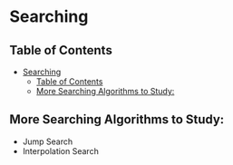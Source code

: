 # Searching

## Table of Contents

- [Searching](#searching)
  - [Table of Contents](#table-of-contents)
  - [More Searching Algorithms to Study:](#more-searching-algorithms-to-study)

## More Searching Algorithms to Study:
- Jump Search
- Interpolation Search


